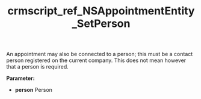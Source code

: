 ﻿---
title: crmscript_ref_NSAppointmentEntity_SetPerson
description: NSAppointmentEntity.SetPerson(Person person)
intellisense: NSAppointmentEntity.SetPerson
keywords: NSAppointmentEntity, GetPerson
so.topic: reference
---

An appointment may also be connected to a person; this must be a contact person registered on the current company. This does not mean however that a person is required.

**Parameter:** 
 - **person** Person


